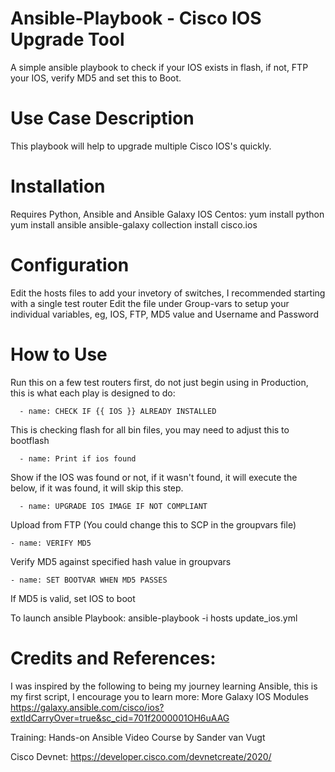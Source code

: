# Ansible-Playbook - Cisco IOS Upgrade Tool

A simple ansible playbook to check if your IOS exists in flash, if not, FTP your IOS, verify MD5 and set this to Boot.

# Use Case Description
This playbook will help to upgrade multiple Cisco IOS's quickly.

# Installation
Requires Python, Ansible and Ansible Galaxy IOS
Centos:
yum install python
yum install ansible
ansible-galaxy collection install cisco.ios

# Configuration
Edit the hosts files to add your invetory of switches, I recommended starting with a single test router
Edit the file under Group-vars to setup your individual variables, eg, IOS, FTP, MD5 value and Username and Password

# How to Use
Run this on a few test routers first, do not just begin using in Production, this is what each play is designed to do:

      - name: CHECK IF {{ IOS }} ALREADY INSTALLED
This is checking flash for all bin files, you may need to adjust this to bootflash

      - name: Print if ios found
Show if the IOS was found or not, if it wasn't found, it will execute the below, if it was found, it will skip this step. 

      - name: UPGRADE IOS IMAGE IF NOT COMPLIANT
Upload from FTP (You could change this to SCP in the groupvars file)

    - name: VERIFY MD5
Verify MD5 against specified hash value in groupvars

    - name: SET BOOTVAR WHEN MD5 PASSES
 
If MD5 is valid, set IOS to boot

To launch ansible Playbook: ansible-playbook -i hosts update_ios.yml


# Credits and References:
I was inspired by the following to being my journey learning Ansible, this is my first script, I encourage you to learn more:
More Galaxy IOS Modules
https://galaxy.ansible.com/cisco/ios?extIdCarryOver=true&sc_cid=701f2000001OH6uAAG

Training:
Hands-on Ansible Video Course by Sander van Vugt

Cisco Devnet:
https://developer.cisco.com/devnetcreate/2020/
